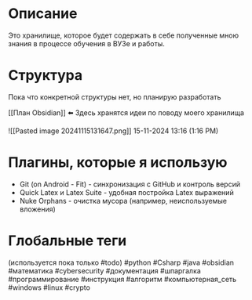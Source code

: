 # Описание

Это хранилище, которое будет содержать в себе полученные мною знания в процессе обучения в ВУЗе и работы.


# Структура

Пока что конкретной структуры нет, но планирую разработать

[[План Obsidian]] ⬅️ Здесь хранятся идеи по поводу моего хранилища

![[Pasted image 20241115131647.png]] 15-11-2024 13:16 (1:16 PM)
# Плагины, которые я использую

- Git (on Android - Fit) - синхронизация с GitHub и контроль версий
- Quick Latex и Latex Suite - удобная постройка Latex выражений
- Nuke Orphans - очистка мусора (например, неиспользуемые вложения) 

# Глобальные теги
(используется пока только \#todo)
#python
#Csharp
#java
#obsidian
#математика
#cybersecurity
#документация
#шпаргалка
#программирование
#инструкция
#алгоритм
#компьютерная_сеть
#windows
#linux
#crypto
